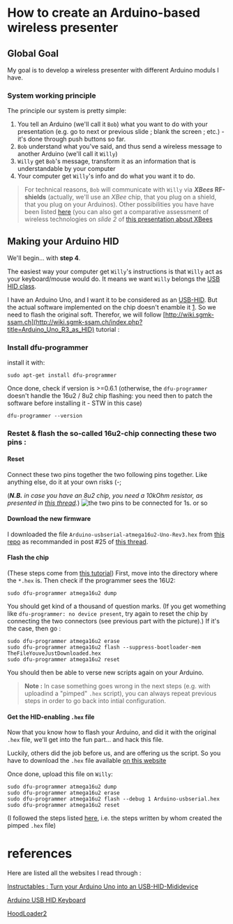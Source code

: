 # How to create an Arduino-based wireless presenter

## Global Goal

My goal is to develop a wireless presenter with different Arduino moduls I have.

### System working principle
 The principle our system is pretty simple:
 1. You tell an Arduino (we'll call it `Bob`) what you want to do with your presentation (e.g. go to next or previous slide ; blank the screen ; etc.) - it's done through push buttons so far.
 2. `Bob` understand what you've said, and thus send a wireless message to another Arduino (we'll call it `Willy`)
 3. `Willy` get `Bob`'s message, transform it as an information that is understandable by your computer
 4. Your computer get `Willy`'s info and do what you want it to do.

>For technical reasons, `Bob` will communicate with `Willy` via **_XBees_ RF-shields** (actually, we'll use an _XBee_ chip, that you plug on a shield, that you plug on your Arduinos). Other possibilities you have have been listed [here](https://www.sparkfun.com/pages/wireless_guide) (you can also get a comparative assessment of wireless technologies on _slide 2_ of [this presentation about XBees](http://home.iitb.ac.in/~rahul./ITSP/wireless_comm.pdf)

## Making your Arduino HID
We'll begin... with **step 4**.

The easiest way your computer get `Willy`'s instructions is that `Willy` act as your keyboard/mouse would do. It means we want `Willy` belongs the [USB HID class](http://en.wikipedia.org/wiki/USB_human_interface_device_class).

I have an Arduino Uno, and I want it to be considered as an [USB-HID](http://en.wikipedia.org/wiki/USB_human_interface_device_class). But the actual software implemented on the chip doesn't enamble it [1](http://wiki.sgmk-ssam.ch/index.php?title=Arduino_Uno_R3_as_HID). So we need to flash the original soft. Therefor, we will follow [http://wiki.sgmk-ssam.ch](http://wiki.sgmk-ssam.ch/index.php?title=Arduino_Uno_R3_as_HID) tutorial :

### Install dfu-programmer
install it with:

    sudo apt-get install dfu-programmer

Once done, check if version is >=0.6.1 (otherwise, the `dfu-programmer` doesn't handle the 16u2 / 8u2 chip flashing: you need then to patch the software before installing it - STW in this case)

    dfu-programmer --version

### Restet & flash the so-called 16u2-chip connecting these two pins :

#### Reset
Connect these two pins together the two following pins together. Like anything else, do it at your own risks (-;

(_**N.B.** in case you have an 8u2 chip, you need a 10kOhm resistor, as presented in [this thread](http://arduino.cc/en/Hacking/DFUProgramming8U2)._)
![the two pins to be connected for 1s. or so](http://arduino.cc/en/uploads/Hacking/Uno-front-DFU-reset.png "the two pins to be connected for 1s. or so")

#### Download the new firmware
I downloaded the file `Arduino-usbserial-atmega16u2-Uno-Rev3.hex` from [this repo](https://roboticsclub.org/redmine/projects/quadrotor/repository/revisions/58d82c77908eee0e1c222f7b38691e6532deb77b/entry/arduino-1.0/hardware/arduino/firmwares/arduino-usbserial/Arduino-usbserial-atmega16u2-Uno-Rev3.hex) as recommanded in post #25 of [this thread](http://forum.arduino.cc/index.php?topic=106580.2).

#### Flash the chip
(These steps come from [this tutorial](http://wiki.sgmk-ssam.ch/index.php?title=Arduino_Uno_R3_as_HID))
First, move into the directory where the `*.hex` is. Then check if the programmer sees the 16U2: 

    sudo dfu-programmer atmega16u2 dump

You should get kind of a thousand of question marks. (If you get womething like `dfu-programmer: no device present`, try again to reset the chip by connecting the two connectors (see previous part with the picture).) If it's the case, then go :

    sudo dfu-programmer atmega16u2 erase
    sudo dfu-programmer atmega16u2 flash --suppress-bootloader-mem TheFileYouveJustDownloaded.hex
    sudo dfu-programmer atmega16u2 reset

You should then be able to verse new scripts again on your Arduino.

> **Note :** In case something goes wrong in the next steps (e.g. with uploadind a "pimped" `.hex` script), you can always repeat previous steps in order to go back into intial configuration.


#### Get the HID-enabling `.hex` file
Now that you know how to flash your Arduino, and did it with the original `.hex` file, we'll get into the fun part... and hack this file.

Luckily, others did the job before us, and are offering us the script. So you have to download the `.hex` file available [on this website](http://hunt.net.nz/users/darran/weblog/b3029/Arduino_UNO_Keyboard_HID_version_03.html)

Once done, upload this file on `Willy`:

    sudo dfu-programmer atmega16u2 dump
    sudo dfu-programmer atmega16u2 erase
    sudo dfu-programmer atmega16u2 flash --debug 1 Arduino-usbserial.hex
    sudo dfu-programmer atmega16u2 reset

(I followed the steps listed [here](http://hunt.net.nz/users/darran/weblog/faf5e/Arduino_UNO_Keyboard_HID_part_2.html), i.e. the steps written by whom created the pimped `.hex` file)



# references
Here are listed all the websites I read through :

[Instructables : Turn your Arduino Uno into an USB-HID-Mididevice](http://www.instructables.com/id/Turn-your-Arduino-Uno-into-an-USB-HID-Mididevice/)

[Arduino USB HID Keyboard](http://mitchtech.net/arduino-usb-hid-keyboard/)

[HoodLoader2](https://github.com/NicoHood/HoodLoader2)
